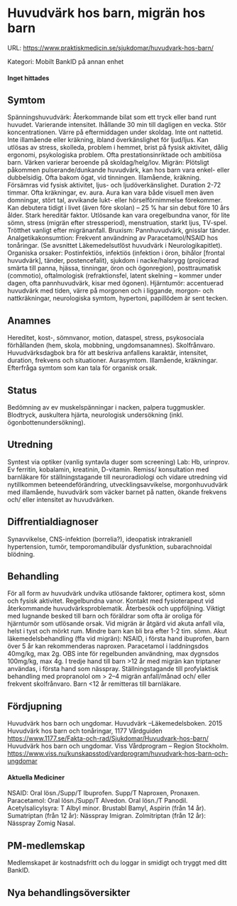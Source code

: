 # Huvudvärk hos barn, migrän hos barn

URL: https://www.praktiskmedicin.se/sjukdomar/huvudvark-hos-barn/



Kategori: Mobilt BankID på annan enhet

#### Inget hittades

## Symtom

Spänningshuvudvärk: Återkommande bilat som ett tryck eller band runt huvudet. Varierande intensitet. Ihållande 30 min till dagligen en vecka. Stör koncentrationen. Värre på eftermiddagen under skoldag. Inte ont nattetid. Inte illamående eller kräkning, ibland överkänslighet för ljud/ljus. Kan utlösas av stress, skolleda, problem i hemmet, brist på fysisk aktivitet, dålig ergonomi, psykologiska problem. Ofta prestationsinriktade och ambitiösa barn. Värken varierar beroende på skoldag/helg/lov.
Migrän: Plötsligt påkommen pulserande/dunkande huvudvärk, kan hos barn vara enkel- eller dubbelsidig. Ofta bakom ögat, vid tinningen. Illamående, kräkning. Försämras vid fysisk aktivitet, ljus- och ljudöverkänslighet. Duration 2-72 timmar. Ofta kräkningar, ev. aura. Aura kan vara både visuell men även domningar, stört tal, avvikande lukt- eller hörselförnimmelse förekommer. Kan debutera tidigt i livet (även före skolan) – 25 % har sin debut före 10 års ålder. Stark hereditär faktor. Utlösande kan vara oregelbundna vanor, för lite sömn, stress (migrän efter stressperiod), menstruation, starkt ljus, TV-spel. Trötthet vanligt efter migränanfall.
Bruxism: Pannhuvudvärk, gnisslar tänder.
Analgetikakonsumtion: Frekvent användning av Paracetamol/NSAID hos tonåringar. (Se avsnittet Läkemedelsutlöst huvudvärk i Neurologikapitlet).
Organiska orsaker: Postinfektiös, infektiös (infektion i öron, bihålor [frontal huvudvärk], tänder, postencefalit), sjukdom i nacke/halsrygg (projicerad smärta till panna, hjässa, tinningar, öron och ögonregion), posttraumatisk (commotio), oftalmologisk (refraktionsfel, latent skelning – kommer under dagen, ofta pannhuvudvärk, kisar med ögonen). Hjärntumör: accentuerad huvudvärk med tiden, värre på morgonen och i liggande, morgon- och nattkräkningar, neurologiska symtom, hypertoni, papillödem är sent tecken.

## Anamnes

Hereditet, kost-, sömnvanor, motion, dataspel, stress, psykosociala förhållanden (hem, skola, mobbning, ungdomsanamnes). Skolfrånvaro. Huvudvärksdagbok bra för att beskriva anfallens karaktär, intensitet, duration, frekvens och situationer. Aurasymtom. Illamående, kräkningar. Efterfråga symtom som kan tala för organisk orsak.

## Status

Bedömning av ev muskelspänningar i nacken, palpera tuggmuskler. Blodtryck, auskultera hjärta, neurologisk undersökning (inkl. ögonbottenundersökning).

## Utredning

Syntest via optiker (vanlig syntavla duger som screening) Lab: Hb, urinprov. Ev ferritin, kobalamin, kreatinin, D-vitamin.
Remiss/ konsultation med barnläkare för ställningstagande till neuroradiologi och vidare utredning vid nytillkommen beteendeförändring, utvecklingsavvikelse, morgonhuvudvärk med illamående, huvudvärk som väcker barnet på natten, ökande frekvens och/ eller intensitet av huvudvärken.

## Diffrentialdiagnoser

Synavvikelse, CNS-infektion (borrelia?), ideopatisk intrakraniell hypertension, tumör, temporomandibulär dysfunktion, subarachnoidal blödning.

## Behandling

För all form av huvudvärk undvika utlösande faktorer, optimera kost, sömn och fysisk aktivitet. Regelbundna vanor. Kontakt med fysioterapeut vid återkommande huvudvärksproblematik. Återbesök och uppföljning. Viktigt med lugnande besked till barn och föräldrar som ofta är oroliga för hjärntumör som utlösande orsak.
Vid migrän är åtgärd vid akuta anfall vila, helst i tyst och mörkt rum. Mindre barn kan bli bra efter 1-2 tim. sömn.
Akut läkemedelsbehandling (ffa vid migrän): NSAID, i första hand ibuprofen, barn över 5 år kan rekommenderas naproxen. Paracetamol i laddningsdos 40mg/kg, max 2g. OBS inte för regelbunden användning, max dygnsdos 100mg/kg, max 4g. I tredje hand till barn >12 år med migrän kan triptaner användas, i första hand som nässpray.
Ställningstagande till profylaktisk behandling med propranolol om > 2–4 migrän anfall/månad och/ eller frekvent skolfrånvaro. Barn <12 år remitteras till barnläkare.

## Fördjupning

Huvudvärk hos barn och ungdomar. Huvudvärk –Läkemedelsboken. 2015
Huvudvärk hos barn och tonåringar, 1177 Vårdguiden
https://www.1177.se/Fakta-och-rad/Sjukdomar/Huvudvark-hos-barn/
Huvudvärk hos barn och ungdomar. Viss Vårdprogram – Region Stockholm. https://www.viss.nu/kunskapsstod/vardprogram/huvudvark-hos-barn-och-ungdomar

#### 

#### Aktuella Mediciner

NSAID: Oral lösn./Supp/T Ibuprofen. Supp/T Naproxen, Pronaxen.
Paracetamol: Oral lösn./Supp/T Alvedon. Oral lösn./T Panodil.
Acetylsalicylsyra: T Albyl minor. Brustabl Bamyl, Aspirin (från 14 år).
Sumatriptan (från 12 år): Nässpray Imigran.
Zolmitriptan (från 12 år): Nässpray Zomig Nasal.

## PM-medlemskap

Medlemskapet är kostnadsfritt och du loggar in smidigt och tryggt med ditt BankID.

## Nya behandlingsöversikter

